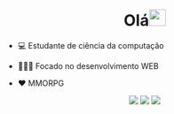 <h1 align="center">Olá<img src="https://raw.githubusercontent.com/kaueMarques/kaueMarques/master/hi.gif" width="30px"></h1>
<p align="center">
     
 - 💻 Estudante de ciência da computação
     
 - 👨🏾‍💻 Focado no desenvolvimento WEB
     
 - ❤ MMORPG
     
 </p>
<p align="center">
  <a href="https://www.linkedin.com/in/rhuan-gonzaga-0127381a4/" target="_blank"><img src="https://img.shields.io/badge/-LinkedIn-%230077B5?style=for-the-badge&logo=linkedin&logoColor=white" target="_blank"></a>
  <a href = "mailto: rhuangonzaga22@gmail.com"><img src="https://img.shields.io/badge/-Gmail-%23333?style=for-the-badge&logo=gmail&logoColor=white" target="_blank"></a>
  <a href="https://www.instagram.com/rhuann22/" target="_blank"><img src="https://img.shields.io/badge/-Instagram-%23E4405F?style=for-the-badge&logo=instagram&logoColor=white" target="_blank"></a> 
</p>

 
